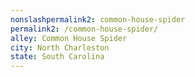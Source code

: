 ```yaml
---
﻿nonslashpermalink2: common-house-spider
permalink2: /common-house-spider/
alley: Common House Spider
city: North Charleston
state: South Carolina
---
```

